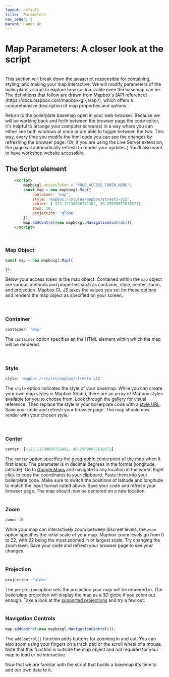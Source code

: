 ```yaml
---
layout: default
title:  Parameters 
nav_order: 2
parent: Hands On
---
```

# Map Parameters: A closer look at the script
<br>
This section will break down the javascript responsible for containing, styling, and making your map interactive. We will modify parameters of the boilerplate's script to explore how customizable even the basemap can be. The definitions that follow are drawn from Mapbox's [API reference](https://docs.mapbox.com/mapbox-gl-js/api/), which offers a comprehensive description of map properties and options.    

Return to the boilerplate basemap open in your web-browser. Because we will be working back and forth between the browser page the code editor, it's helpful to arrange your computer screen(s) in a way where you can either see both windows at once or are able to toggle between the two. This way, every time you modify the html code you can see the changes by refreshing the browser page. (Or, if you are using the Live Server extension, the page will automatically refresh to render your updates.) You'll also want to have workshop website accessible. 


## The Script element

```html
    <script>
        mapboxgl.accessToken = 'YOUR_ACCESS_TOKEN_HERE'; 
        const map = new mapboxgl.Map({
            container: 'map', 
            style: 'mapbox://styles/mapbox/streets-v12', 
            center: [-123.11738086752482, 49.25090077610571], 
            zoom: 10, 
            projection: 'globe' 
        });
        map.addControl(new mapboxgl.NavigationControl());
    </script>
```
<br>




### Map Object  
```js
const map = new mapboxgl.Map({

});
```
Below your access token is the map object. Contained within the ```map``` object are various methods and properties such as container, style, center, zoom, and projection. Mapbox GL JS takes the values you set for these options and renders the map object as specified on your screen. 
<br>    
<br>     

### Container 
```js
container: 'map'
```
The ```container``` option specifies an the HTML element within which the map will be rendered.
<br>    
<br>   

### Style 
```js
style: 'mapbox://styles/mapbox/streets-v12'
```
The ```style``` option indicates the style of your basemap. While you can create your own map styles in Mapbox Studio, there are an array of Mapbox styles available for you to choose from. Look through the [gallery](https://www.mapbox.com/gallery/) for visual reference. Then replace the style in your boilerplate code with a [style URL](https://docs.mapbox.com/api/maps/styles/#mapbox-styles). Save your code and refresh your browser page. The map should now render with your chosen style. 
<br>  
<br>  

### Center
```js
center: [-123.11738086752482, 49.25090077610571]
```
The ```center``` option specifies the geographic centerpoint of the map when it first loads. The parameter is in decimal degrees in the format [longitude, latitude]. Go to [Google Maps](https://www.google.com/maps/@41.3294462,57.6083804,3z) and navigate to any location in the world. Right click to copy the coordinates to your clipboard. Paste them into your boilerplate code. Make sure to switch the positions of latitude and longitude to match the input format noted above. Save your code and refresh your browser page. The map should now be centered on a new location. 
<br>
<br>

### Zoom 
```js
zoom: 10
```
While your map can interactively zoom between discreet levels, the ```zoom``` option specifies the initial scale of your map. Mapbox zoom levels go from 0 to 22, with 22 being the most zoomed in or largest scale. Try changing the zoom level. Save your code and refresh your browser page to see your changes. 
<br>
<br>
### Projection

```js
projection: 'globe'
```
The ```projection``` option sets the projection your map will be rendered in. The boilerplate projection will display the map as a 3D globe if you zoom out enough. Take a look at the [supported projections](https://docs.mapbox.com/mapbox-gl-js/style-spec/projection/) and try a few out. 
<br>
<br>

### Navigation Controls    
```js
map.addControl(new mapboxgl.NavigationControl());
```
The ```addControl()``` function adds buttons for zooming in and out. You can also zoom using your fingers on a track pad or the scroll wheel of a mouse. Note that this function is outside the map object and not required for your map to load or be interactive. 

Now that we are familiar with the script that builds a basemap it's time to add our own data to it. 



